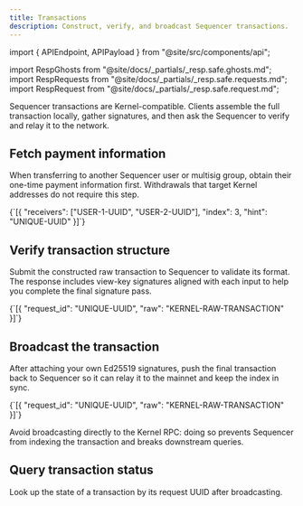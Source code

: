 ```yaml
---
title: Transactions
description: Construct, verify, and broadcast Sequencer transactions.
---
```


import { APIEndpoint, APIPayload } from "@site/src/components/api";

import RespGhosts from "@site/docs/_partials/_resp.safe.ghosts.md";
import RespRequests from "@site/docs/_partials/_resp.safe.requests.md";
import RespRequest from "@site/docs/_partials/_resp.safe.request.md";

Sequencer transactions are Kernel-compatible. Clients assemble the full transaction locally, gather
signatures, and then ask the Sequencer to verify and relay it to the network.

## Fetch payment information

When transferring to another Sequencer user or multisig group, obtain their one-time payment
information first. Withdrawals that target Kernel addresses do not require this step.

<APIEndpoint url="/safe/keys" method="POST" />

<APIPayload>
{`[{
  "receivers": ["USER-1-UUID", "USER-2-UUID"],
  "index": 3,
  "hint": "UNIQUE-UUID"
}]`}
</APIPayload>

<RespGhosts />

## Verify transaction structure

Submit the constructed raw transaction to Sequencer to validate its format. The response includes
view-key signatures aligned with each input to help you complete the final signature pass.

<APIEndpoint url="/safe/transaction/requests" method="POST" />

<APIPayload>
{`[{
  "request_id": "UNIQUE-UUID",
  "raw": "KERNEL-RAW-TRANSACTION"
}]`}
</APIPayload>

<RespRequests />

## Broadcast the transaction

After attaching your own Ed25519 signatures, push the final transaction back to Sequencer so it can
relay it to the mainnet and keep the index in sync.

<APIEndpoint url="/safe/transaction" method="POST" />

<APIPayload>
{`[{
  "request_id": "UNIQUE-UUID",
  "raw": "KERNEL-RAW-TRANSACTION"
}]`}
</APIPayload>

<RespRequests />

Avoid broadcasting directly to the Kernel RPC: doing so prevents Sequencer from indexing the
transaction and breaks downstream queries.

## Query transaction status

Look up the state of a transaction by its request UUID after broadcasting.

<APIEndpoint url="/safe/transactions/:id" method="GET" />

<RespRequest />
